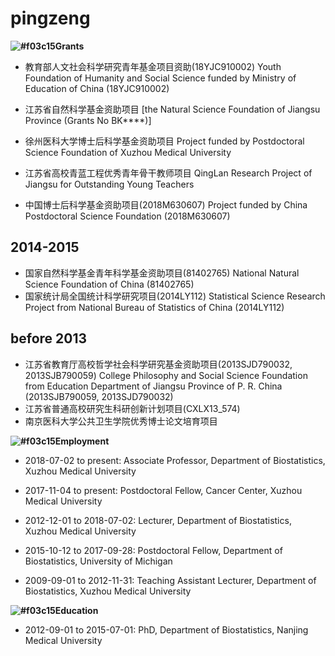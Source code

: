 # pingzeng
**![#f03c15](https://placehold.it/15/f03c15/000000?text=+)Grants**
+ 教育部人文社会科学研究青年基金项目资助(18YJC910002)
Youth Foundation of Humanity and Social Science funded by Ministry of Education of China (18YJC910002)

+ 江苏省自然科学基金资助项目
[the Natural Science Foundation of Jiangsu Province (Grants No BK****)]

+ 徐州医科大学博士后科学基金资助项目
 Project funded by Postdoctoral Science Foundation of Xuzhou Medical University
+ 江苏省高校青蓝工程优秀青年骨干教师项目
QingLan Research Project of Jiangsu for Outstanding Young Teachers
+ 中国博士后科学基金资助项目(2018M630607)
Project funded by China Postdoctoral Science Foundation (2018M630607)

## 2014-2015
+ 国家自然科学基金青年科学基金资助项目(81402765)
National Natural Science Foundation of China (81402765)
+ 国家统计局全国统计科学研究项目(2014LY112) 
Statistical Science Research Project from National Bureau of Statistics of China (2014LY112)

## before 2013
+ 江苏省教育厅高校哲学社会科学研究基金资助项目(2013SJD790032, 2013SJB790059)
College Philosophy and Social Science Foundation from Education Department of Jiangsu Province of P. R. China (2013SJB790059, 2013SJD790032)
+ 江苏省普通高校研究生科研创新计划项目(CXLX13_574)
+ 南京医科大学公共卫生学院优秀博士论文培育项目


**![#f03c15](https://placehold.it/15/f03c15/000000?text=+)Employment**
+ 2018-07-02 to present: Associate Professor, Department of Biostatistics, Xuzhou Medical University

+ 2017-11-04 to present: Postdoctoral Fellow, Cancer Center, Xuzhou Medical University

+ 2012-12-01 to 2018-07-02: Lecturer, Department of Biostatistics, Xuzhou Medical University

+ 2015-10-12 to 2017-09-28: Postdoctoral Fellow, Department of Biostatistics, University of Michigan

+ 2009-09-01 to 2012-11-31: Teaching Assistant Lecturer, Department of Biostatistics, Xuzhou Medical University

**![#f03c15](https://placehold.it/15/f03c15/000000?text=+)Education**
+ 2012-09-01 to 2015-07-01: PhD, Department of Biostatistics, Nanjing Medical University

